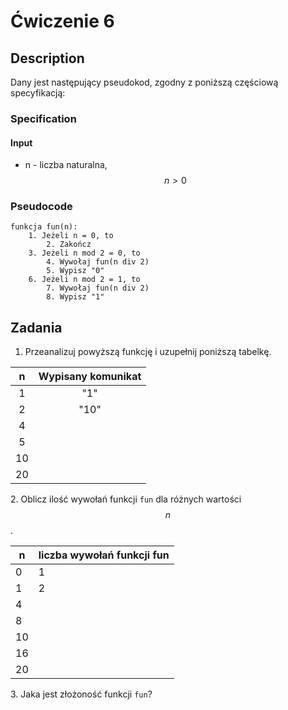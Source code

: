 # Ćwiczenie 6

## Description

Dany jest następujący pseudokod, zgodny z poniższą częściową specyfikacją:

### Specification

#### Input

* n - liczba naturalna, $$n>0$$ 

### Pseudocode

```
funkcja fun(n):
    1. Jeżeli n = 0, to
        2. Zakończ
    3. Jeżeli n mod 2 = 0, to 
        4. Wywołaj fun(n div 2)
        5. Wypisz "0"
    6. Jeżeli n mod 2 = 1, to
        7. Wywołaj fun(n div 2)
        8. Wypisz "1"
```

## Zadania

1. Przeanalizuj powyższą funkcję i uzupełnij poniższą tabelkę.

|  n  | Wypisany komunikat |
| :-: | :----------------: |
|  1  |         "1"        |
|  2  |        "10"        |
|  4  |                    |
|  5  |                    |
|  10 |                    |
|  20 |                    |

2\. Oblicz ilość wywołań funkcji `fun` dla różnych wartości $$n$$ .

| n  | liczba wywołań funkcji fun |
| -- | -------------------------- |
| 0  | 1                          |
| 1  | 2                          |
| 4  |                            |
| 8  |                            |
| 10 |                            |
| 16 |                            |
| 20 |                            |

3\. Jaka jest złożoność funkcji `fun`?
